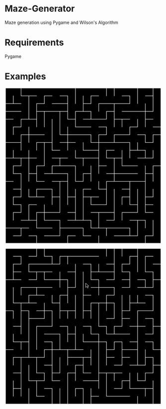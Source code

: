 # Maze-Generator
Maze generation using Pygame and Wilson's Algorithm
# Requirements
Pygame
# Examples
<p align="center">
  <img src="python_eF0tnicETU.png">
</p>
<p align="center">
  <img src="python_rR35dhd1TT.png">
</p>
